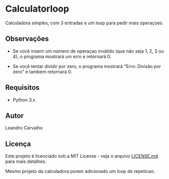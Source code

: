 # Calculatorloop
Calculadora simples, com 3 entradas e um loop para pedir mais operaçoes.

## Observações

- Se você inserir um número de operaçao inválido (que não seja 1, 2, 3 ou 4), o programa mostrará um erro e retornará 0.

- Se você tentar dividir por zero, o programa mostrará "Erro: Divisão por zero" e também retornará 0.

## Requisitos

- Python 3.x

## Autor

Leandro Carvalho

## Licença

Este projeto é licenciado sob a MIT License - veja o arquivo [LICENSE.md](LICENSE.md) para mais detalhes.

Mesmo projeto da calculadora porem adicionado um loop de repeticao.

